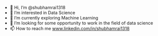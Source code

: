 - 👋 Hi, I’m @shubhamrai1318
- 👀 I’m interested in Data Science
- 🌱  I’m currently exploring Machine Learning
- 💞️  I’m looking for some opportunity to work in the field of data science
- 📫 How to reach me www.linkedin.com/in/shubhamrai1318
<!---
shubhamrai1318/shubhamrai1318 is a ✨ special ✨ repository because its `README.md` (this file) appears on your GitHub profile.
You can click the Preview link to take a look at your changes.
--->

